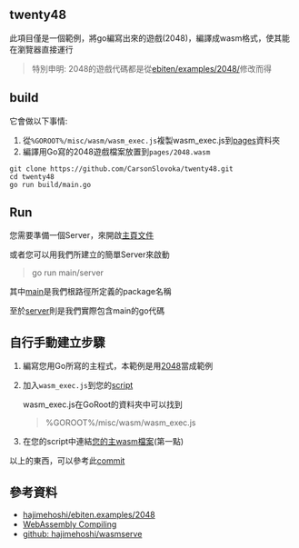 ## twenty48

此項目僅是一個範例，將go編寫出來的遊戲(2048)，編譯成wasm格式，使其能在瀏覽器直接運行

> 特別申明: 2048的遊戲代碼都是從[ebiten/examples/2048/](https://github.com/hajimehoshi/ebiten/tree/e687865c8c8f1ce10e7bdf47548d8657c50d8cae/examples/2048)修改而得

## build

它會做以下事情:

1. 從`%GOROOT%/misc/wasm/wasm_exec.js`複製wasm_exec.js到[pages](pages/)資料夾
2. 編譯用Go寫的2048遊戲檔案放置到`pages/2048.wasm`

```
git clone https://github.com/CarsonSlovoka/twenty48.git
cd twenty48
go run build/main.go
```

## Run

您需要準備一個Server，來開啟[主頁文件](pages/index.html)

或者您可以用我們所建立的簡單Server來啟動

> go run main/server

其中[main](https://github.com/CarsonSlovoka/twenty48/blob/a4b5c29/go.mod#L1)是我們根路徑所定義的package名稱

至於[server](https://github.com/CarsonSlovoka/twenty48/blob/a4b5c297c1bf43cd0c004e11134579461b71c91e/server/main.go#L1)則是我們實際包含main的go代碼

## 自行手動建立步驟

1. 編寫您用Go所寫的主程式，本範例是用[2048](src/)當成範例
2. 加入`wasm_exec.js`到您的[script](https://github.com/CarsonSlovoka/twenty48/blob/c0b028e/pages/index.html#L1)

   wasm_exec.js在GoRoot的資料夾中可以找到
   > %GOROOT%/misc/wasm/wasm_exec.js
3. 在您的script中連結[您的主wasm檔案](https://github.com/CarsonSlovoka/twenty48/blob/c0b028e/pages/index.html#L11)(第一點)

以上的東西，可以參考此[commit](https://github.com/CarsonSlovoka/twenty48/commit/c0b028e8a6304b9b7ef260f610797cf780097ac2)


## 參考資料
- [hajimehoshi/ebiten.examples/2048](https://github.com/hajimehoshi/ebiten/tree/e687865/examples/2048)
- [WebAssembly Compiling](https://ebiten.org/documents/webassembly.html)
- [github: hajimehoshi/wasmserve](https://github.com/hajimehoshi/wasmserve)
